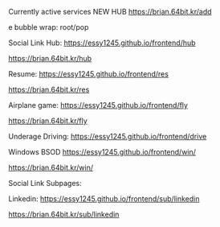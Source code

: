 Currently active services
NEW HUB
https://brian.64bit.kr/add

e bubble wrap: 
root/pop


Social Link Hub: https://essy1245.github.io/frontend/hub

https://brian.64bit.kr/hub

Resume: https://essy1245.github.io/frontend/res

https://brian.64bit.kr/res

Airplane game: https://essy1245.github.io/frontend/fly

https://brian.64bit.kr/fly

Underage Driving: https://essy1245.github.io/frontend/drive


Windows BSOD https://essy1245.github.io/frontend/win/

https://brian.64bit.kr/win/


Social Link Subpages: 

Linkedin: https://essy1245.github.io/frontend/sub/linkedin

https://brian.64bit.kr/sub/linkedin

